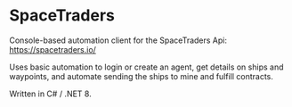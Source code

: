 # SpaceTraders

Console-based automation client for the SpaceTraders Api: https://spacetraders.io/

Uses basic automation to login or create an agent, get details on ships and waypoints, and automate sending the ships to mine and fulfill contracts.

Written in C# / .NET 8.
